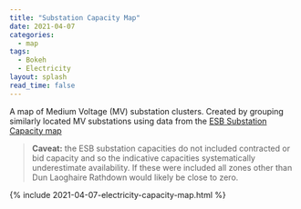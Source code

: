 ```yaml
---
title: "Substation Capacity Map"
date: 2021-04-07
categories:
  - map
tags:
  - Bokeh
  - Electricity
layout: splash
read_time: false
---
```

A map of Medium Voltage (MV) substation clusters.  Created by grouping similarly located MV substations using data from the [ESB Substation Capacity
map](https://www.esbnetworks.ie/network-capacity-map)

> **Caveat:** the ESB substation capacities do not included contracted or bid capacity and so the indicative capacities
systematically underestimate availability. If these were included all zones other than Dun Laoghaire Rathdown would
likely be close to zero.

{% include 2021-04-07-electricity-capacity-map.html %}
